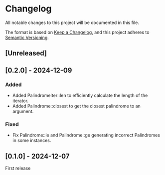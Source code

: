 # Changelog

All notable changes to this project will be documented in this file.

The format is based on [Keep a Changelog](https://keepachangelog.com/en/1.1.0/),
and this project adheres to [Semantic Versioning](https://semver.org/spec/v2.0.0.html).

## [Unreleased]

## [0.2.0] - 2024-12-09

### Added

- Added PalindromeIter::len to efficiently calculate the length of the iterator.
- Added Palindrome::closest to get the closest palindrome to an argument.

### Fixed

- Fix Palindrome::le and Palindrome::ge generating incorrect Palindromes in some instances.

## [0.1.0] - 2024-12-07
First release
